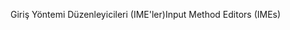 <span data-ttu-id="996c6-101">Giriş Yöntemi Düzenleyicileri (IME'ler)</span><span class="sxs-lookup"><span data-stu-id="996c6-101">Input Method Editors (IMEs)</span></span>